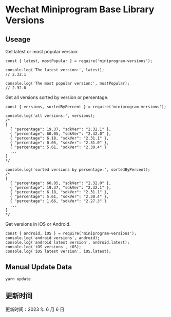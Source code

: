 
# Wechat Miniprogram Base Library Versions

## Useage

Get latest or most popular version:

```;
const { latest, mostPopular } = require('miniprogram-versions');

console.log('The latest version:', latest);
// 2.32.1

console.log('The most popular version:', mostPopular);
// 2.32.0

```

Get all versions sorted by version or persentage.

```
const { versions, sortedByPercent } = require('miniprogram-versions');

console.log('all versions:', versions);
/*
[
  { "percentage": 19.37, "sdkVer": "2.32.1" },
  { "percentage": 60.05, "sdkVer": "2.32.0" },
  { "percentage": 6.18, "sdkVer": "2.31.1" },
  { "percentage": 0.05, "sdkVer": "2.31.0" },
  { "percentage": 5.61, "sdkVer": "2.30.4" }
  ...
]
*/

console.log('sorted versions by persentage:', sortedByPercent);
/*
[
  { "percentage": 60.05, "sdkVer": "2.32.0" },
  { "percentage": 19.37, "sdkVer": "2.32.1" },
  { "percentage": 6.18, "sdkVer": "2.31.1" },
  { "percentage": 5.61, "sdkVer": "2.30.4" },
  { "percentage": 1.66, "sdkVer": "2.27.3" }
  ...
]
*/
```

Get versions in iOS or Android.

```
const { android, iOS } = require('miniprogram-versions');
console.log('android versions', android);
console.log('android latest version', android.latest);
console.log('iOS versions', iOS);
console.log('iOS latest version', iOS.latest);
```

## Manual Update Data

```
yarn update
```

## 更新时间

更新时间：2023 年 6 月 6 日

